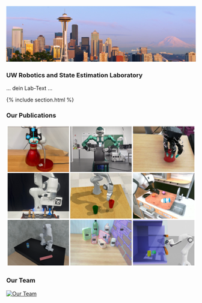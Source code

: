 ---
---

<div class="highlights-row">
  <div class="feature-wrapper hero-wrapper">
    <div class="hero-image-wrapper">
      <img src="images/background.jpg" alt="Lab Overview">
      <div class="hero-overlay"></div>
      <div class="hero-text">
        <h3>UW Robotics and State Estimation Laboratory</h3>
        <p> ... dein Lab-Text ... </p>
      </div>
    </div>
  </div>
</div>

{% include section.html %}

<div class="highlights-row">
  <div class="feature-wrapper">
    <h3>Our Publications</h3>
    <a href="publications">
      <img src="images/fallback.png" alt="Our Publications">
    </a>
  </div>

  <div class="feature-wrapper">
    <h3>Our Team</h3>
    <a href="team">
      <img src="images/team.png" alt="Our Team">
    </a>
  </div>
</div>
